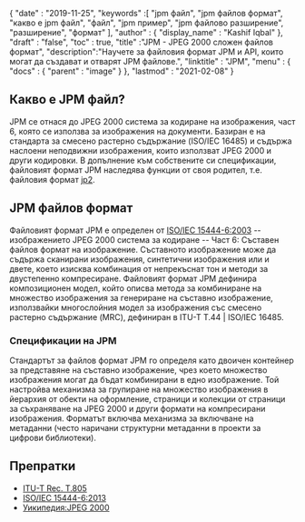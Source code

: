 {
  "date" : "2019-11-25",
  "keywords" :[ "jpm файл", "jpm файлов формат", "какво е jpm файл", "файл", "jpm пример", "jpm файлово разширение", "разширение", "формат" ],
  "author" : {
    "display_name" : "Kashif Iqbal"
},
  "draft" : "false",
  "toc" : true,
  "title" :"JPM - JPEG 2000 сложен файлов формат",
  "description":"Научете за файловия формат JPM и API, които могат да създават и отварят JPM файлове.",
  "linktitle" : "JPM",
  "menu" : {
    "docs" : {
      "parent" : "image"
}
},
  "lastmod" : "2021-02-08"
}

## Какво е JPM файл?

JPM се отнася до JPEG 2000 система за кодиране на изображения, част 6, която се използва за изображения на документи. Базиран е на стандарта за смесено растерно съдържание (ISO/IEC 16485) и съдържа наслоени неподвижни изображения, които използват JPEG 2000 и други кодировки. В допълнение към собствените си спецификации, файловият формат JPM наследява функции от своя родител, т.е. файловия формат [jp2](/bg/image/jp2/).

## JPM файлов формат

Файловият формат JPM е определен от [ISO/IEC 15444-6:2003](https://www.iso.org/standard/61124.html) -- изображението JPEG 2000 система за кодиране -- Част 6: Съставен файлов формат на изображение. Съставното изображение може да съдържа сканирани изображения, синтетични изображения или и двете, което изисква комбинация от непрекъснат тон и методи за двустепенно компресиране. Файловият формат JPM дефинира композиционен модел, който описва метода за комбиниране на множество изображения за генериране на съставно изображение, използвайки многослойния модел за изображения със смесено растерно съдържание (MRC), дефиниран в ITU-T T.44 | ISO/IEC 16485.

### Спецификации на JPM
Стандартът за файлов формат JPM го определя като двоичен контейнер за представяне на съставно изображение, чрез което множество изображения могат да бъдат комбинирани в едно изображение. Той настройва механизма за групиране на множество изображения в йерархия от обекти на оформление, страници и колекции от страници за съхраняване на JPEG 2000 и други формати на компресирани изображения. Форматът включва механизма за включване на метаданни (често наричани структурни метаданни в проекти за цифрови библиотеки).

## Препратки

* [ITU-T Rec. T.805](http://www.itu.int/rec/T-REC-T.805/en)
* [ISO/IEC 15444-6:2013](https://www.iso.org/standard/61124.html)
* [Уикипедия:JPEG 2000](https://en.wikipedia.org/wiki/JPEG_2000)

